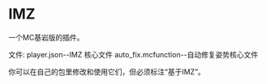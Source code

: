 # IMZ
一个MC基岩版的插件。

文件:
player.json--IMZ 核心文件
auto_fix.mcfunction--自动修复姿势核心文件

你可以在自己的包里修改和使用它们，但必须标注“基于IMZ”。
